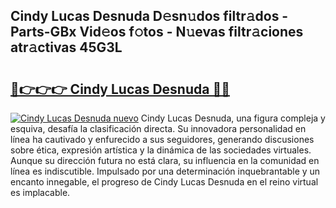 ## Cindy Lucas Desnuda D𝚎sn𝚞dos filtr𝚊dos - Parts-GBx Vid𝚎os f𝚘tos - N𝚞evas filtr𝚊ciones atr𝚊ctivas 45G3L

# <h2><a href="http://mb4ckg8.tromn.icu/?c=Cindy+Lucas+Desnuda">🔗👉👉👉 Cindy Lucas Desnuda 🔗🔗</a></h2>

[![Cindy Lucas Desnuda nuevo](https://i.imgur.com/pEAQMta.gif)](http://mb4ckg8.tromn.icu/?c=Cindy+Lucas+Desnuda)
Cindy Lucas Desnuda, una figura compleja y esquiva, desafía la clasificación directa. Su innovadora personalidad en línea ha cautivado y enfurecido a sus seguidores, generando discusiones sobre ética, expresión artística y la dinámica de las sociedades virtuales. Aunque su dirección futura no está clara, su influencia en la comunidad en línea es indiscutible. Impulsado por una determinación inquebrantable y un encanto innegable, el progreso de Cindy Lucas Desnuda en el reino virtual es implacable.
